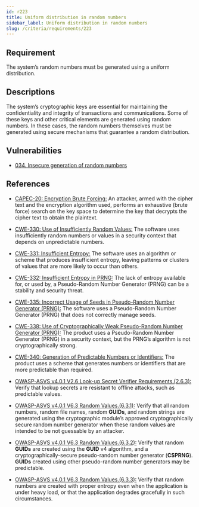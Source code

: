 ```yaml
---
id: r223
title: Uniform distribution in random numbers
sidebar_label: Uniform distribution in random numbers
slug: /criteria/requirements/223
---
```


## Requirement

The system’s random numbers
must be generated using a uniform distribution.

## Descriptions

The system’s cryptographic keys are essential
for maintaining the confidentiality
and integrity of transactions
and communications.
Some of these keys
and other critical elements
are generated using random numbers.
In these cases,
the random numbers themselves
must be generated
using secure mechanisms
that guarantee a random distribution.

## Vulnerabilities

- [034. Insecure generation of random numbers](/criteria/vulnerabilities/034)

## References

- [CAPEC-20: Encryption Brute Forcing:](https://capec.mitre.org/data/definitions/20.html)
An attacker, armed with the cipher text
and the encryption algorithm used,
performs an exhaustive (brute force) search
on the key space
to determine the key
that decrypts the cipher text
to obtain the plaintext.

- [CWE-330: Use of Insufficiently Random Values:](https://cwe.mitre.org/data/definitions/330.html)
The software uses
insufficiently random numbers
or values in a security context
that depends on unpredictable numbers.

- [CWE-331: Insufficient Entropy:](https://cwe.mitre.org/data/definitions/331.html)
The software uses an algorithm
or scheme that produces insufficient entropy,
leaving patterns
or clusters of values
that are more likely
to occur than others.

- [CWE-332: Insufficient Entropy in PRNG:](https://cwe.mitre.org/data/definitions/332.html)
The lack of entropy available for,
or used by,
a Pseudo-Random Number Generator (PRNG)
can be a stability
and security threat.

- [CWE-335: Incorrect Usage of Seeds in Pseudo-Random Number Generator (PRNG):](https://cwe.mitre.org/data/definitions/335.html)
The software uses
a Pseudo-Random Number Generator (PRNG)
that does not correctly manage seeds.

- [CWE-338: Use of Cryptographically Weak Pseudo-Random Number Generator (PRNG):](https://cwe.mitre.org/data/definitions/338.html)
The product uses
a Pseudo-Random Number Generator (PRNG)
in a security context,
but the PRNG’s algorithm
is not cryptographically strong.

- [CWE-340: Generation of Predictable Numbers or Identifiers:](https://cwe.mitre.org/data/definitions/340.html)
The product uses
a scheme that generates
numbers or identifiers
that are more predictable than required.

- [OWASP-ASVS v4.0.1 V2.6 Look-up Secret Verifier Requirements.(2.6.3):](https://owasp.org/www-pdf-archive/OWASP_Application_Security_Verification_Standard_4.0-en.pdf)
Verify that lookup secrets
are resistant to offline attacks,
such as predictable values.

- [OWASP-ASVS v4.0.1 V6.3 Random Values.(6.3.1):](https://owasp.org/www-pdf-archive/OWASP_Application_Security_Verification_Standard_4.0-en.pdf)
Verify that all random numbers,
random file names,
random **GUIDs**,
and random strings
are generated using
the cryptographic module’s
approved cryptographically secure
random number generator
when these random values
are intended to be not guessable
by an attacker.

- [OWASP-ASVS v4.0.1 V6.3 Random Values.(6.3.2):](https://owasp.org/www-pdf-archive/OWASP_Application_Security_Verification_Standard_4.0-en.pdf)
Verify that random **GUIDs**
are created using the **GUID** v4 algorithm,
and a cryptographically-secure
pseudo-random number generator (**CSPRNG**).
**GUIDs** created using other
pseudo-random number generators
may be predictable.

- [OWASP-ASVS v4.0.1 V6.3 Random Values.(6.3.3):](https://owasp.org/www-pdf-archive/OWASP_Application_Security_Verification_Standard_4.0-en.pdf)
Verify that random numbers
are created with proper entropy
even when the application is under heavy load,
or that the application degrades gracefully
in such circumstances.
